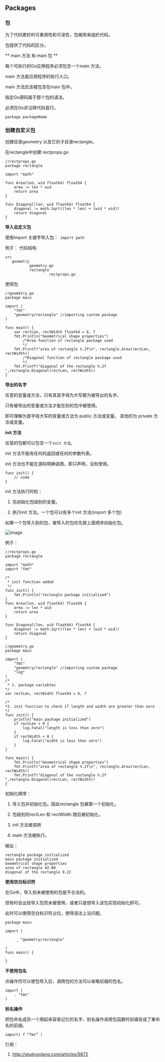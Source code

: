 ## Packages

### 包

为了代码更好的可重用性和可读性，包被用来组织代码。

包提供了代码的区分。




** main 方法 和 main 包 **

每个可执行的Go应用程序必须包含一个main 方法。

main 方法是应用程序的执行入口。

main 方法应该被包含在main 包中。



指定Go源码属于那个包的语法。

必须在Go非注释代码首行。
```
package packageName
```


### 创建自定义包


创建目录geometry 以及它的子目录rectangle。

在rectangle中创建 rectprops.go
```
//rectprops.go
package rectangle

import "math"

func Area(len, wid float64) float64 {  
    area := len * wid
    return area
}

func Diagonal(len, wid float64) float64 {  
    diagonal := math.Sqrt((len * len) + (wid * wid))
    return diagonal
}

```



**导入自定义包**


使用import 关键字导入包：` import path`

例子： 代码结构
```
src  
   geometry
           geometry.go
           rectangle
                    rectprops.go

```


使用包
```
//geometry.go
package main 

import (  
    "fmt"
    "geometry/rectangle" //importing custom package
)

func main() {  
    var rectLen, rectWidth float64 = 6, 7
    fmt.Println("Geometrical shape properties")
        /*Area function of rectangle package used
        */
    fmt.Printf("area of rectangle %.2f\n", rectangle.Area(rectLen, rectWidth))
        /*Diagonal function of rectangle package used
        */
    fmt.Printf("diagonal of the rectangle %.2f ",rectangle.Diagonal(rectLen, rectWidth))
}
```

**导出的名字**

任意的变量或方法，只有其首字母为大写都为被导出的名字。

只有被导出的变量或方法才能在别的包中被使用。


即可理解为首字母大写的变量或方法为 public 方法或变量。
其他的为 private 方法或变量。




**init 方法**

任意的包都可以包含一个`init 方法`。

init 方法不能有任何的返回或任何的参数列表。


init 方法也不能在源码明确调用，即只声明，没有使用。

```
func init() {  
	// code
}

```

init 方法执行时机：

1. 先初始化包级别的变量。

2. 执行init 方法。一个包可以有多个init 方法(import 多个包)


如果一个包导入别的包，被导入的包优先按上面顺序初始化包。

![image](http://119.23.38.252/static/201707/100122_k8Xm_2672295.png)


例子：
```
//rectprops.go
package rectangle

import "math"  
import "fmt"

/*
 * init function added
 */
func init() {  
    fmt.Println("rectangle package initialized")
}
func Area(len, wid float64) float64 {  
    area := len * wid
    return area
}

func Diagonal(len, wid float64) float64 {  
    diagonal := math.Sqrt((len * len) + (wid * wid))
    return diagonal
}
```


```
//geometry.go
package main 

import (  
    "fmt"
    "geometry/rectangle" //importing custom package
    "log"
)
/*
 * 1. package variables
*/
var rectLen, rectWidth float64 = 6, 7 

/*
*2. init function to check if length and width are greater than zero
*/
func init() {  
    println("main package initialized")
    if rectLen < 0 {
        log.Fatal("length is less than zero")
    }
    if rectWidth < 0 {
        log.Fatal("width is less than zero")
    }
}

func main() {  
    fmt.Println("Geometrical shape properties")
    fmt.Printf("area of rectangle %.2f\n", rectangle.Area(rectLen, rectWidth))
    fmt.Printf("diagonal of the rectangle %.2f ",rectangle.Diagonal(rectLen, rectWidth))
}
```

初始化顺序：

1. 导入包并初始化包。因此rectangle 包被第一个初始化。

2. 包级别的rectLen 和 rectWidth 随后被初始化。

3. init 方法被调用

4. main 方法被执行。

输出：
```
rectangle package initialized  
main package initialized  
Geometrical shape properties  
area of rectangle 42.00  
diagonal of the rectangle 9.22  
```


**使用空白标识符**

在Go中，导入但未被使用的包是不合法的。

但有时会出现导入包而未被使用，或者只是想导入该包实现初始化即可。

此时可以使用空白标识符占位，使得语法上没问题。

```
package main 

import (   

     _ "geometry/rectangle" 

)
func main() {

}

```


**不使用包名**

点操作符可以使包导入后，调用包的方法可以省略前缀的包名。


```
import (
	. "fmt"
)
```

**别名操作**

把包命名成另一个用起来容易记忆的名字，别名操作调用包函数时前缀变成了重命名的前缀。

```
import( f “fmt” )
```












引用：

1. http://studygolang.com/articles/9672















